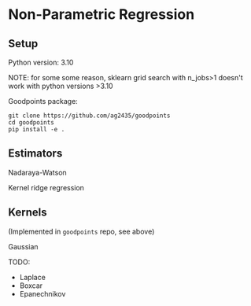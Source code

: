 # Non-Parametric Regression

## Setup

Python version: 3.10

NOTE: for some some reason, sklearn grid search with n_jobs>1 doesn't work with python versions >3.10

Goodpoints package:
```
git clone https://github.com/ag2435/goodpoints
cd goodpoints
pip install -e .
```

## Estimators

Nadaraya-Watson

Kernel ridge regression

## Kernels

(Implemented in `goodpoints` repo, see above)

Gaussian

TODO:
- Laplace
- Boxcar
- Epanechnikov